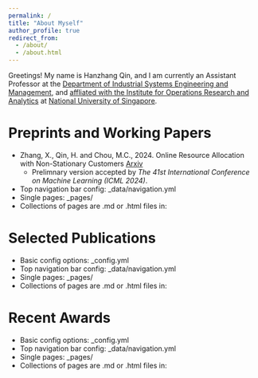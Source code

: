 ```yaml
---
permalink: /
title: "About Myself"
author_profile: true
redirect_from: 
  - /about/
  - /about.html
---
```


Greetings! My name is Hanzhang Qin, and I am currently an Assistant Professor at the [Department of Industrial Systems Engineering and Management](https://cde.nus.edu.sg/isem/), and [affliated with the Institute for Operations Research and Analytics](https://iora.nus.edu.sg/) at [National University of Singapore](https://nus.edu.sg/).

Preprints and Working Papers
======
* Zhang, X., Qin, H. and Chou, M.C., 2024. Online Resource Allocation with Non-Stationary Customers [Arxiv](https://arxiv.org/pdf/2401.16945)
  * Prelimnary version accepted by _The 41st International Conference on Machine Learning (ICML 2024)_.
* Top navigation bar config: _data/navigation.yml
* Single pages: _pages/
* Collections of pages are .md or .html files in:

Selected Publications
======
* Basic config options: _config.yml
* Top navigation bar config: _data/navigation.yml
* Single pages: _pages/
* Collections of pages are .md or .html files in:

Recent Awards
======
* Basic config options: _config.yml
* Top navigation bar config: _data/navigation.yml
* Single pages: _pages/
* Collections of pages are .md or .html files in:

<!-- 
Example: editing a markdown file for a talk
![Editing a markdown file for a talk](/images/editing-talk.png) -->